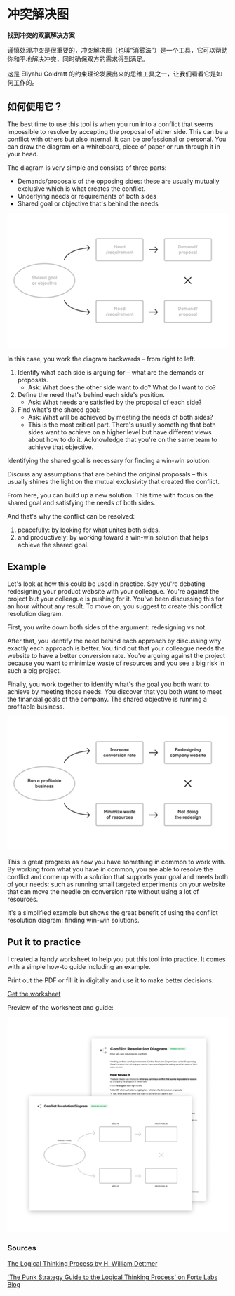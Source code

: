 # 冲突解决图

**找到冲突的双赢解决方案**

谨慎处理冲突是很重要的，冲突解决图（也叫“消雾法”）是一个工具，它可以帮助你和平地解决冲突，同时确保双方的需求得到满足。

这是 Eliyahu Goldratt 的约束理论发展出来的思维工具之一，让我们看看它是如何工作的。

如何使用它？
-------------

The best time to use this tool is when you run into a conflict that seems impossible to resolve by accepting the proposal of either side. This can be a conflict with others but also internal. It can be professional or personal. You can draw the diagram on a whiteboard, piece of paper or run through it in your head.

The diagram is very simple and consists of three parts:

* Demands/proposals of the opposing sides: these are usually mutually exclusive which is what creates the conflict.
* Underlying needs or requirements of both sides
* Shared goal or objective that's behind the needs

![Conflict Resolution Diagram](./images/conflict_resolution_diagram_1.png)

In this case, you work the diagram backwards – from right to left.

1.  Identify what each side is arguing for – what are the demands or proposals.
    * Ask: What does the other side want to do? What do I want to do?
2.  Define the need that's behind each side's position.
    * Ask: What needs are satisfied by the proposal of each side?
3.  Find what's the shared goal:
    * Ask: What will be achieved by meeting the needs of both sides?
    * This is the most critical part. There's usually something that both sides want to achieve on a higher level but have different views about how to do it. Acknowledge that you're on the same team to achieve that objective.

Identifying the shared goal is necessary for finding a win-win solution.

Discuss any assumptions that are behind the original proposals – this usually shines the light on the mutual exclusivity that created the conflict.

From here, you can build up a new solution. This time with focus on the shared goal and satisfying the needs of both sides.

And that's why the conflict can be resolved:

1.  peacefully: by looking for what unites both sides.
2.  and productively: by working toward a win-win solution that helps achieve the shared goal.

Example
-------

Let's look at how this could be used in practice. Say you're debating redesigning your product website with your colleague. You're against the project but your colleague is pushing for it. You've been discussing this for an hour without any result. To move on, you suggest to create this conflict resolution diagram.

First, you write down both sides of the argument: redesigning vs not. 

After that, you identify the need behind each approach by discussing why exactly each approach is better. You find out that your colleague needs the website to have a better conversion rate. You're arguing against the project because you want to minimize waste of resources and you see a big risk in such a big project.

Finally, you work together to identify what's the goal you both want to achieve by meeting those needs. You discover that you both want to meet the financial goals of the company. The shared objective is running a profitable business.

![](./images/conflict_resolution_diagram_2.png)

This is great progress as now you have something in common to work with. By working from what you have in common, you are able to resolve the conflict and come up with a solution that supports your goal and meets both of your needs: such as running small targeted experiments on your website that can move the needle on conversion rate without using a lot of resources.

It's a simplified example but shows the great benefit of using the conflict resolution diagram: finding win-win solutions.

Put it to practice
------------------

I created a handy worksheet to help you put this tool into practice. It comes with a simple how-to guide including an example.

Print out the PDF or fill it in digitally and use it to make better decisions:

[Get the worksheet](https://gumroad.com/l/untools-worksheets)

Preview of the worksheet and guide:

![Preview of the Conflict Resolution Diagram worksheet](./images/conflict_resolution_diagram_3.png)

### Sources

[The Logical Thinking Process by H. William Dettmer](https://www.goodreads.com/book/show/2147388.The_Logical_Thinking_Process)

['The Punk Strategy Guide to the Logical Thinking Process' on Forte Labs Blog](https://fortelabs.co/blog/the-punk-strategy-guide-to-the-logical-thinking-process/)